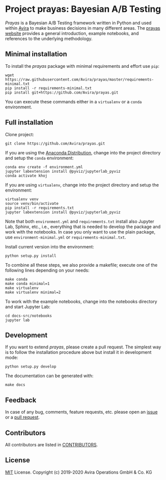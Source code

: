 # Project prayas: Bayesian A/B Testing

*Prayas* is a Bayesian A/B Testing framework written in Python and
used within [Avira](http://avira.com>) to make business decisions
in many different areas. 
The [prayas website](https://avira.github.io/prayas) provides a general
introduction, example notebooks, and references to the underlying
methodology.

## Minimal installation

To install the *prayas* package with minimal requirements and effort
use `pip`:
```
wget https://raw.githubusercontent.com/Avira/prayas/master/requirements-minimal.txt
pip install -r requirements-minimal.txt
pip install git+https://github.com/Avira/prayas.git
```
You can execute these commands either in a `virtualenv` or a 
`conda` environment.


## Full installation

Clone project:
```
git clone https://github.com/Avira/prayas.git
```

If you are using the [Anaconda Distribution](https://www.anaconda.com/distribution/),
change into the project directory and setup the `conda` environment:
```
conda env create -f environment.yml
jupyter labextension install @pyviz/jupyterlab_pyviz
conda activate khoj
```

If you are using `virtualenv`, change into the project directory
and setup the environment:
```
virtualenv venv
source venv/bin/activate
pip install -r requirements.txt
jupyter labextension install @pyviz/jupyterlab_pyviz
```

Note that both `environment.yml` and `requirements.txt` install also
Jupyter Lab, Sphinx, etc., i.e., everything that is needed to develop the
package and work with the notebooks. In case you only want to use
the plain package, use `environment-minimal.yml` or 
`requirements-minimal.txt`.

Install current version into the environment:
```
python setup.py install
```

To combine all these steps, we also provide a makefile; execute one 
of the following lines depending on your needs:
```
make conda
make conda minimal=1
make virtualenv
make virtualenv minimal=2
```

To work with the example notebooks, change into the notebooks directory
and start Jupyter Lab:
```
cd docs-src/notebooks
jupyter lab
```

## Development

If you want to extend *prayas*, please create a pull request. The simplest
way is to follow the installation procedure above but install it in
development mode:
```
python setup.py develop
``` 

The documentation can be generated with:
```
make docs
```

## Feedback

In case of any bug, comments, feature requests, etc. please open an
[issue](https://github.com/Avira/prayas/issues) or a
[pull request](https://github.com/Avira/prayas/pulls).

## Contributors

All contributors are listed in [CONTRIBUTORS](CONTRIBUTORS).

## License

[MIT](https://choosealicense.com/licenses/mit/) License.
Copyright (c) 2019-2020 Avira Operations GmbH & Co. KG
